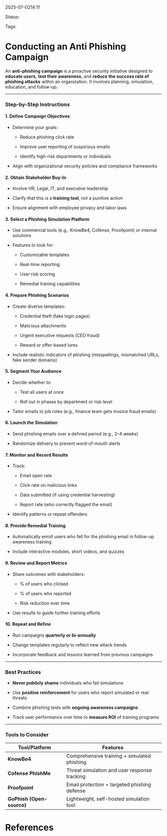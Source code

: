 
2025-07-0214:11

Status:

Tags:


# Conducting an Anti Phishing Campaign

An **anti-phishing campaign** is a proactive security initiative designed to **educate users**, **test their awareness**, and **reduce the success rate of phishing attacks** within an organization. It involves planning, simulation, education, and follow-up.

---

### Step-by-Step Instructions

#### **1. Define Campaign Objectives**

- Determine your goals:
    
    - Reduce phishing click rate
        
    - Improve user reporting of suspicious emails
        
    - Identify high-risk departments or individuals
        
- Align with organizational security policies and compliance frameworks
    

#### **2. Obtain Stakeholder Buy-In**

- Involve HR, Legal, IT, and executive leadership
    
- Clarify that this is a **training tool**, not a punitive action
    
- Ensure alignment with employee privacy and labor laws
    

#### **3. Select a Phishing Simulation Platform**

- Use commercial tools (e.g., KnowBe4, Cofense, Proofpoint) or internal solutions
    
- Features to look for:
    
    - Customizable templates
        
    - Real-time reporting
        
    - User risk scoring
        
    - Remedial training capabilities
        

#### **4. Prepare Phishing Scenarios**

- Create diverse templates:
    
    - Credential theft (fake login pages)
        
    - Malicious attachments
        
    - Urgent executive requests (CEO fraud)
        
    - Reward or offer-based lures
        
- Include realistic indicators of phishing (misspellings, mismatched URLs, fake sender domains)
    

#### **5. Segment Your Audience**

- Decide whether to:
    
    - Test all users at once
        
    - Roll out in phases by department or risk level
        
- Tailor emails to job roles (e.g., finance team gets invoice fraud emails)
    

#### **6. Launch the Simulation**

- Send phishing emails over a defined period (e.g., 2–4 weeks)
    
- Randomize delivery to prevent word-of-mouth alerts
    

#### **7. Monitor and Record Results**

- Track:
    
    - Email open rate
        
    - Click rate on malicious links
        
    - Data submitted (if using credential harvesting)
        
    - Report rate (who correctly flagged the email)
        
- Identify patterns or repeat offenders
    

#### **8. Provide Remedial Training**

- Automatically enroll users who fell for the phishing email in follow-up awareness training
    
- Include interactive modules, short videos, and quizzes
    

#### **9. Review and Report Metrics**

- Share outcomes with stakeholders:
    
    - % of users who clicked
        
    - % of users who reported
        
    - Risk reduction over time
        
- Use results to guide further training efforts
    

#### **10. Repeat and Refine**

- Run campaigns **quarterly or bi-annually**
    
- Change templates regularly to reflect new attack trends
    
- Incorporate feedback and lessons learned from previous campaigns
    

---

### Best Practices

- **Never publicly shame** individuals who fail simulations
    
- Use **positive reinforcement** for users who report simulated or real threats
    
- Combine phishing tests with **ongoing awareness campaigns**
    
- Track user performance over time to **measure ROI** of training programs
    

---

### Tools to Consider

|Tool/Platform|Features|
|---|---|
|**KnowBe4**|Comprehensive training + simulated phishing|
|**Cofense PhishMe**|Threat simulation and user response tracking|
|**Proofpoint**|Email protection + targeted phishing defense|
|**GoPhish (Open-source)**|Lightweight, self-hosted simulation tool|




# References